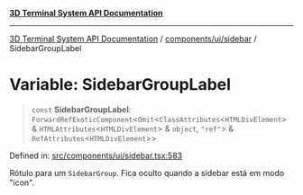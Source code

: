 [**3D Terminal System API Documentation**](../../../../README.md)

***

[3D Terminal System API Documentation](../../../../README.md) / [components/ui/sidebar](../README.md) / SidebarGroupLabel

# Variable: SidebarGroupLabel

> `const` **SidebarGroupLabel**: `ForwardRefExoticComponent`\<`Omit`\<`ClassAttributes`\<`HTMLDivElement`\> & `HTMLAttributes`\<`HTMLDivElement`\> & `object`, `"ref"`\> & `RefAttributes`\<`HTMLDivElement`\>\>

Defined in: [src/components/ui/sidebar.tsx:583](https://github.com/Dicommunitas/ThreeJS_Terminal_3D/blob/7212b5be68c3f7954d775adb9932e64d901692b4/src/components/ui/sidebar.tsx#L583)

Rótulo para um `SidebarGroup`. Fica oculto quando a sidebar está em modo "icon".
